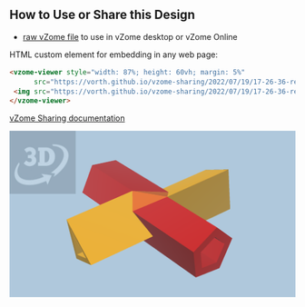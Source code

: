 
## How to Use or Share this Design

 - [raw vZome file](<https://raw.githubusercontent.com/vorth/vzome-sharing/main/2022/07/19/17-26-36-red-yellow-cross-bob/red-yellow-cross-bob.vZome>) to use in vZome desktop or vZome Online
 
 HTML custom element for embedding in any web page:
 ```html
<vzome-viewer style="width: 87%; height: 60vh; margin: 5%"
       src="https://vorth.github.io/vzome-sharing/2022/07/19/17-26-36-red-yellow-cross-bob/red-yellow-cross-bob.vZome" >
  <img src="https://vorth.github.io/vzome-sharing/2022/07/19/17-26-36-red-yellow-cross-bob/red-yellow-cross-bob.png" />
</vzome-viewer>
 ```

[vZome Sharing documentation](https://vzome.github.io/vzome/sharing.html#how-it-works)

![Image](<red-yellow-cross-bob.png>)

